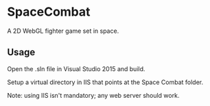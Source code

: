 # SpaceCombat
A 2D WebGL fighter game set in space.

## Usage
Open the .sln file in Visual Studio 2015 and build.

Setup a virtual directory in IIS that points at the Space Combat folder. 

Note: using IIS isn't mandatory; any web server should work.
